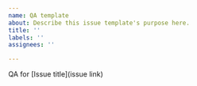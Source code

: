 ```yaml
---
name: QA template
about: Describe this issue template's purpose here.
title: ''
labels: ''
assignees: ''

---
```


QA for [Issue title](issue link)
